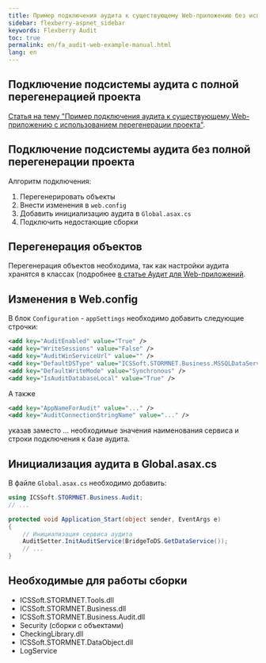 ```yaml
---
title: Пример подключения аудита к существующему Web-приложению без использования перегенерации проекта
sidebar: flexberry-aspnet_sidebar
keywords: Flexberry Audit
toc: true
permalink: en/fa_audit-web-example-manual.html
lang: en
---
```


## Подключение подсистемы аудита с полной перегенерацией проекта

[Статья на тему "Пример подключения аудита к существующему Web-приложению с использованием перегенерации проекта"](fa_audit-web-example.html).

## Подключение подсистемы аудита без полной перегенерации проекта

Алгоритм подключения:

1. Перегенерировать объекты
2. Внести изменения в `web.config`
3. Добавить инициализацию аудита в `Global.asax.cs`
4. Подключить недостающие сборки

## Перегенерация объектов

Перегенерация объектов необходима, так как настройки аудита хранятся в классах (подробнее [в статье Аудит для Web-приложений](fa_audit-web.html).

## Изменения в Web.config

В блок `Configuration` - `appSettings` необходимо добавить следующие строчки:

```xml
<add key="AuditEnabled" value="True" />
<add key="WriteSessions" value="False" />
<add key="AuditWinServiceUrl" value="" />
<add key="DefaultDSType" value="ICSSoft.STORMNET.Business.MSSQLDataService, ICSSoft.STORMNET.Business.MSSQLDataService" />
<add key="DefaultWriteMode" value="Synchronous" />
<add key="IsAuditDatabaseLocal" value="True" />
```

А также 

```xml
<add key="AppNameForAudit" value="..." />
<add key="AuditConnectionStringName" value="..." />
```

указав заместо ... необходимые значения наименования сервиса и строки подключения к базе аудита.

## Инициализация аудита в Global.asax.cs

В файле `Global.asax.cs` необходимо добавить:

```csharp
using ICSSoft.STORMNET.Business.Audit; 
// ...

protected void Application_Start(object sender, EventArgs e)
{
    // Инициализация сервиса аудита
    AuditSetter.InitAuditService(BridgeToDS.GetDataService());
    // ...
}
```

## Необходимые для работы сборки

* ICSSoft.STORMNET.Tools.dll
* ICSSoft.STORMNET.Business.dll
* ICSSoft.STORMNET.Business.Audit.dll
* Security (сборки с объектами)
* CheckingLibrary.dll
* ICSSoft.STORMNET.DataObject.dll
* LogService
